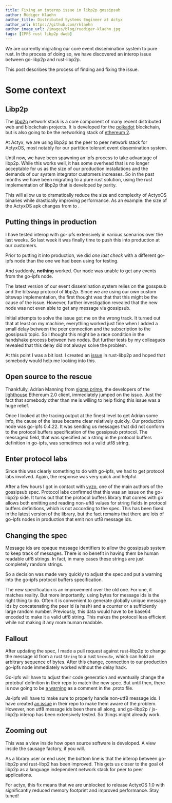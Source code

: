 ```yaml
---
title: Fixing an interop issue in libp2p gossipsub
author: Rüdiger Klaehn
author_title: Distributed Systems Engineer at Actyx
author_url: https://github.com/rklaehn
author_image_url: /images/blog/ruediger-klaehn.jpg
tags: [IPFS rust libp2p dweb]
---
```


We are currently migrating our core event dissemination system to pure rust. In the process of doing so, we have discovered an interop issue between go-libp2p and rust-libp2p.

This post describes the process of finding and fixing the issue.

<!-- truncate -->

# Some context

## Libp2p

The [libp2p](https://libp2p.io/) network stack is a core component of many recent distributed web and blockchain projects. It is developed for the [polkadot](https://polkadot.network/) blockchain, but is also going to be the networking stack of [ethereum 2](https://www.coindesk.com/testing-ethereum-2-0-requires-basic-signaling-a-solution-is-hobbits).

At Actyx, we are using libp2p as the peer to peer network stack for ActyxOS, most notably for our partition tolerant event dissemination system.

Until now, we have been spawning an ipfs process to take advantage of libp2p. While this works well, it has some overhead that is no longer acceptable for us as the size of our production installations and the demands of our system integrator customers increases. So in the past months we have been migrating to a pure rust solution, using the rust implementation of libp2p that is developed by parity.

This will allow us to dramatically reduce the size and complexity of ActyxOS binaries while drastically improving performance. As an example: the size of the ActyxOS apk changes from <value> to <value>.

## Putting things in production

I have tested interop with go-ipfs extensively in various scenarios over the last weeks. So last week it was finally time to push this into production at our customers.

Prior to putting it into production, we did *one last check* with a different go-ipfs node than the one we had been using for testing.

And suddenly, **nothing** worked. Our node was unable to get any events from the go-ipfs node.

The latest version of our event dissemination system relies on the gosspsub and the bitswap protocol of libp2p. Since we are using our own custom bitswap implementation, the first thought was that that this might be the cause of the issue. However, further investigation revealed that the new node was not even able to get any message via gossipsub.

Initial attempts to solve the issue got me on the wrong track. It turned out that at least on my machine, everything worked just fine when I added a small delay between the peer connection and the subscription to the gossipsub topic. So I thought this might be a race condition in the handshake process between two nodes. But further tests by my colleagues revealed that this delay did not always solve the problem.

At this point I was a bit lost. I created an [issue](https://github.com/libp2p/rust-libp2p/issues/1671) in rust-libp2p and hoped that somebody would help me looking into this.

## Open source to the rescue

Thankfully, Adrian Manning from [sigma prime](https://sigmaprime.io/), the developers of the [lighthouse](https://lighthouse.sigmaprime.io/) Ethereum 2.0 client, immediately jumped on the issue. Just the fact that somebody other than me is willing to help fixing this issue was a huge relief.

Once I looked at the tracing output at the finest level to get Adrian some info, the cause of the issue became clear relatively quickly. Our production node was go-ipfs 0.4.22. It was sending us messages that did not conform to the protocol buffers specification of the gossipsub protocol. The messageid field, that was specified as a string in the protocol buffers definition in go-ipfs, was sometimes not a valid utf8 string.

## Enter protocol labs

Since this was clearly something to do with go-ipfs, we had to get protocol labs involved. Again, the response was very quick and helpful.

After a few hours I got in contact with [vyzo](https://github.com/vyzo), one of the main authors of the gossipsub spec. Protocol labs confirmed that this was an issue on the go-libp2p side. It turns out that the protocol buffers library that comes with go allows both emitting and reading non-uft8 values for string fields in protocol buffers definitions, which is not according to the spec. This has been fixed in the latest version of the library, but the fact remains that there are lots of go-ipfs nodes in production that emit non utf8 message ids.

## Changing the spec

Message ids are opaque message identifiers to allow the gossipsub system to keep track of messages. There is no benefit in having them be human readable utf8 strings. In fact, in many cases these strings are just completely random strings.

So a decision was made very quickly to adjust the spec and put a warning into the go-ipfs protocol buffers specification.

The new specification is an improvement over the old one. For one, it matches reality. But more importantly, using bytes for message ids is the right thing to do. Often it is convenient to generate globally unique message ids by concatenating the peer id (a hash) and a counter or a sufficiently large random number. Previously, this data would have to be base64 encoded to make it a valid utf8 string. This makes the protocol less efficient while not making it any more human readable.

## Fallout

After updating the spec, I made a pull request against rust-libp2p to change the message id from a rust `String` to a rust `Vec<u8>`, which can hold an arbitrary sequence of bytes. After this change, connection to our production go-ipfs node immediately worked without the delay hack.

Go-ipfs will have to adjust their code generation and eventually change the protobuf definition in their repo to match the new spec. But until then, there is now going to be [a warning](https://github.com/libp2p/go-libp2p-pubsub/pull/363) as a comment in the .proto file.

Js-ipfs will have to make sure to properly handle non-utf8 message ids. I have created [an issue](https://github.com/libp2p/js-libp2p-pubsub/issues/67) in their repo to make them aware of the problem. However, non utf8 message ids been there all along, and go-libp2p / js-libp2p interop has been extensively tested. So things might already work.

## Zooming out

This was a view inside how open source software is developed. A view inside the sausage factory, if you will.

As a library user or end user, the bottom line is that the interop between go-libp2p and rust-libp2 has been improved. This gets us closer to the goal of libp2p as a language independent network stack for peer to peer applications.

For actyx, this fix means that we are unblocked to release ActyxOS 1.0 with significantly reduced memory footprint and improved performance. Stay tuned!